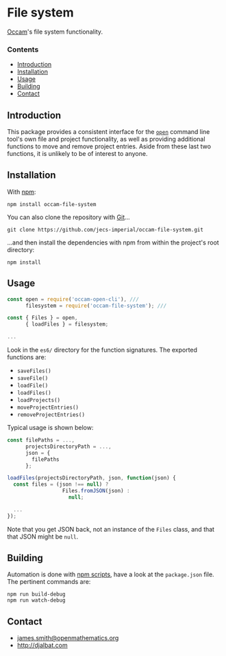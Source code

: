 # File system

[Occam](https://github.com/jecs-imperial/occam)'s file system functionality.

### Contents

- [Introduction](#introduction)
- [Installation](#installation)
- [Usage](#usage)
- [Building](#building)
- [Contact](#contact)

## Introduction

This package provides a consistent interface for the [`open`](https://github.com/jecs-imperial/occam-open-cli) command line tool's own file and project functionality, as well as providing additional functions to move and remove project entries. Aside from these last two functions, it is unlikely to be of interest to anyone.

## Installation

With [npm](https://www.npmjs.com/):

    npm install occam-file-system

You can also clone the repository with [Git](https://git-scm.com/)...

    git clone https://github.com/jecs-imperial/occam-file-system.git

...and then install the dependencies with npm from within the project's root directory:

    npm install

## Usage

```js
const open = require('occam-open-cli'), ///
      filesystem = require('occam-file-system'); ///

const { Files } = open,
      { loadFiles } = filesystem;

...
```
Look in the `es6/` directory for the function signatures. The exported functions are:

* `saveFiles()`
* `saveFile()`
* `loadFile()`
* `loadFiles()`
* `loadProjects()`
* `moveProjectEntries()`
* `removeProjectEntries()`

Typical usage is shown below:

```js
const filePaths = ...,
      projectsDirectoryPath = ...,
      json = {
        filePaths
      };

loadFiles(projectsDirectoryPath, json, function(json) {
  const files = (json !== null) ?
                  Files.fromJSON(json) :
                    null;

  ...
});
```

Note that you get JSON back, not an instance of the `Files` class, and that that JSON might be `null`.

## Building

Automation is done with [npm scripts](https://docs.npmjs.com/misc/scripts), have a look at the `package.json` file. The pertinent commands are:

    npm run build-debug
    npm run watch-debug

## Contact

* james.smith@openmathematics.org
* http://djalbat.com